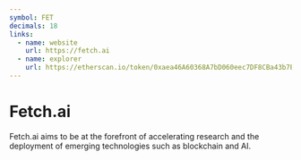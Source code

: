 ```yaml
---
symbol: FET
decimals: 18
links:
  - name: website
    url: https://fetch.ai
  - name: explorer
    url: https://etherscan.io/token/0xaea46A60368A7bD060eec7DF8CBa43b7EF41Ad85
---
```


# Fetch.ai

Fetch.ai aims to be at the forefront of accelerating research and the deployment of emerging technologies such as blockchain and AI.
